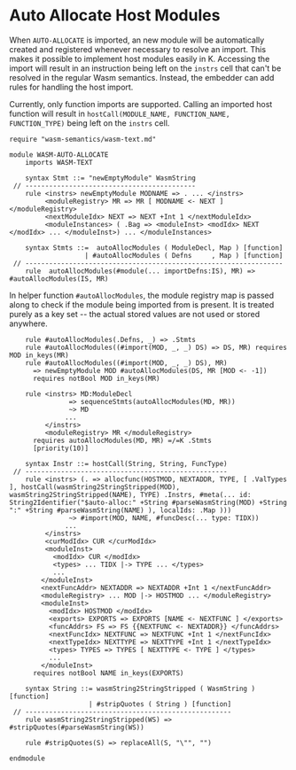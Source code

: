 Auto Allocate Host Modules
==========================

When `AUTO-ALLOCATE` is imported, an new module will be automatically created and registered whenever necessary to resolve an import.
This makes it possible to implement host modules easily in K.
Accessing the import will result in an instruction being left on the `instrs` cell that can't be resolved in the regular Wasm semantics.
Instead, the embedder can add rules for handling the host import.

Currently, only function imports are supported.
Calling an imported host function will result in `hostCall(MODULE_NAME, FUNCTION_NAME, FUNCTION_TYPE)` being left on the `instrs` cell.

```k
require "wasm-semantics/wasm-text.md"

module WASM-AUTO-ALLOCATE
    imports WASM-TEXT

    syntax Stmt ::= "newEmptyModule" WasmString
 // -------------------------------------------
    rule <instrs> newEmptyModule MODNAME => . ... </instrs>
         <moduleRegistry> MR => MR [ MODNAME <- NEXT ] </moduleRegistry>
         <nextModuleIdx> NEXT => NEXT +Int 1 </nextModuleIdx>
         <moduleInstances> ( .Bag => <moduleInst> <modIdx> NEXT </modIdx> ... </moduleInst>) ... </moduleInstances>

    syntax Stmts ::=  autoAllocModules ( ModuleDecl, Map ) [function]
                   | #autoAllocModules ( Defns     , Map ) [function]
 // -----------------------------------------------------------------
    rule  autoAllocModules(#module(... importDefns:IS), MR) => #autoAllocModules(IS, MR)
```

In helper function `#autoAllocModules`, the module registry map is passed along to check if the module being imported from is present.
It is treated purely as a key set -- the actual stored values are not used or stored anywhere.

```k
    rule #autoAllocModules(.Defns, _) => .Stmts
    rule #autoAllocModules((#import(MOD, _, _) DS) => DS, MR) requires MOD in_keys(MR)
    rule #autoAllocModules((#import(MOD, _, _) DS), MR)
      => newEmptyModule MOD #autoAllocModules(DS, MR [MOD <- -1])
      requires notBool MOD in_keys(MR)

    rule <instrs> MD:ModuleDecl
               => sequenceStmts(autoAllocModules(MD, MR))
               ~> MD
              ...
         </instrs>
         <moduleRegistry> MR </moduleRegistry>
      requires autoAllocModules(MD, MR) =/=K .Stmts
      [priority(10)]

    syntax Instr ::= hostCall(String, String, FuncType)
 // ---------------------------------------------------
    rule <instrs> (. => allocfunc(HOSTMOD, NEXTADDR, TYPE, [ .ValTypes ], hostCall(wasmString2StringStripped(MOD), wasmString2StringStripped(NAME), TYPE) .Instrs, #meta(... id: String2Identifier("$auto-alloc:" +String #parseWasmString(MOD) +String ":" +String #parseWasmString(NAME) ), localIds: .Map )))
               ~> #import(MOD, NAME, #funcDesc(... type: TIDX))
              ...
         </instrs>
         <curModIdx> CUR </curModIdx>
         <moduleInst>
           <modIdx> CUR </modIdx>
           <types> ... TIDX |-> TYPE ... </types>
           ...
        </moduleInst>
        <nextFuncAddr> NEXTADDR => NEXTADDR +Int 1 </nextFuncAddr>
        <moduleRegistry> ... MOD |-> HOSTMOD ... </moduleRegistry>
        <moduleInst>
          <modIdx> HOSTMOD </modIdx>
          <exports> EXPORTS => EXPORTS [NAME <- NEXTFUNC ] </exports>
          <funcAddrs> FS => FS {{NEXTFUNC <- NEXTADDR}} </funcAddrs>
          <nextFuncIdx> NEXTFUNC => NEXTFUNC +Int 1 </nextFuncIdx>
          <nextTypeIdx> NEXTTYPE => NEXTTYPE +Int 1 </nextTypeIdx>
          <types> TYPES => TYPES [ NEXTTYPE <- TYPE ] </types>
          ...
        </moduleInst>
      requires notBool NAME in_keys(EXPORTS)

    syntax String ::= wasmString2StringStripped ( WasmString ) [function]
                    | #stripQuotes ( String ) [function]
 // ----------------------------------------------------
    rule wasmString2StringStripped(WS) => #stripQuotes(#parseWasmString(WS))

    rule #stripQuotes(S) => replaceAll(S, "\"", "")

endmodule
```